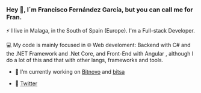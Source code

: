 ### Hey  👋, I´m Francisco Fernández García, but you can call me for Fran.

⚡ I live in Malaga, in the South of Spain (Europe). I'm a Full-stack Developer.

💻 My code is mainly focused in 🌐 Web develoment: Backend with C# and the .NET Framework and .Net Core, and Front-End with Angular , although I do a lot of this and that with other langs, frameworks and tools.

- 🔭 I’m currently working on [Bitnovo](https://www.bitnovo.com/ "Bitnovo") and [bitsa](https://www.bitsacard.com/ "Bitsa") 

- 💬 [Twitter](https://twitter.com/franjfgcarmo "Twitter")
